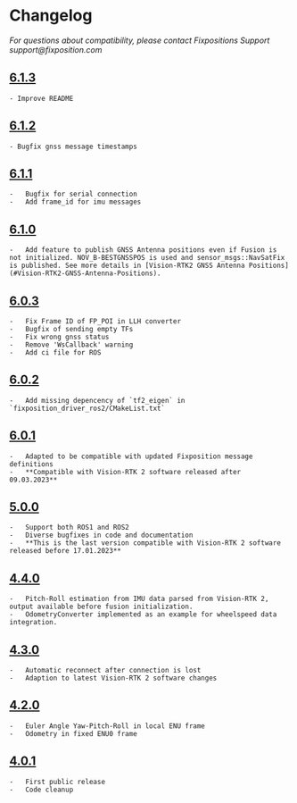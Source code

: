 # Changelog

_For questions about compatibility, please contact Fixpositions Support support@fixposition.com_

## [6.1.3](https://github.com/fixposition/fixposition_driver/releases/tag/6.1.3)

    - Improve README

## [6.1.2](https://github.com/fixposition/fixposition_driver/releases/tag/6.1.2)

    - Bugfix gnss message timestamps

## [6.1.1](https://github.com/fixposition/fixposition_driver/releases/tag/6.1.1)

    -   Bugfix for serial connection
    -   Add frame_id for imu messages

## [6.1.0](https://github.com/fixposition/fixposition_driver/releases/tag/6.1.0)

    -   Add feature to publish GNSS Antenna positions even if Fusion is not initialized. NOV_B-BESTGNSSPOS is used and sensor_msgs::NavSatFix is published. See more details in [Vision-RTK2 GNSS Antenna Positions](#Vision-RTK2-GNSS-Antenna-Positions).

## [6.0.3](https://github.com/fixposition/fixposition_driver/releases/tag/6.0.3)

    -   Fix Frame ID of FP_POI in LLH converter
    -   Bugfix of sending empty TFs
    -   Fix wrong gnss status
    -   Remove 'WsCallback' warning
    -   Add ci file for ROS

## [6.0.2](https://github.com/fixposition/fixposition_driver/releases/tag/6.0.2)

    -   Add missing depencency of `tf2_eigen` in `fixposition_driver_ros2/CMakeList.txt`

## [6.0.1](https://github.com/fixposition/fixposition_driver/releases/tag/6.0.1)

    -   Adapted to be compatible with updated Fixposition message definitions
    -   **Compatible with Vision-RTK 2 software released after 09.03.2023**

## [5.0.0](https://github.com/fixposition/fixposition_driver/releases/tag/5.0.0)

    -   Support both ROS1 and ROS2
    -   Diverse bugfixes in code and documentation
    -   **This is the last version compatible with Vision-RTK 2 software released before 17.01.2023**

## [4.4.0](https://github.com/fixposition/fixposition_driver/releases/tag/4.4.0)

    -   Pitch-Roll estimation from IMU data parsed from Vision-RTK 2, output available before fusion initialization.
    -   OdometryConverter implemented as an example for wheelspeed data integration.

## [4.3.0](https://github.com/fixposition/fixposition_driver/releases/tag/4.3.0)

    -   Automatic reconnect after connection is lost
    -   Adaption to latest Vision-RTK 2 software changes

## [4.2.0](https://github.com/fixposition/fixposition_driver/releases/tag/4.2.0)

    -   Euler Angle Yaw-Pitch-Roll in local ENU frame
    -   Odometry in fixed ENU0 frame

## [4.0.1](https://github.com/fixposition/fixposition_driver/releases/tag/4.0.1)

    -   First public release
    -   Code cleanup
